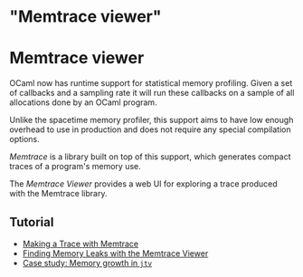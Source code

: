 "Memtrace viewer"
=================

# Memtrace viewer

OCaml now has runtime support for statistical memory profiling. Given
a set of callbacks and a sampling rate it will run these callbacks on
a sample of all allocations done by an OCaml program.

Unlike the spacetime memory profiler, this support aims to have low
enough overhead to use in production and does not require any special
compilation options.

*Memtrace* is a library built on top of this support, which generates
compact traces of a program's memory use.

The *Memtrace Viewer* provides a web UI for exploring a trace produced
with the Memtrace library.

## Tutorial

- [Making a Trace with Memtrace](docs/tutorial-tracing.md)
- [Finding Memory Leaks with the Memtrace Viewer](docs/tutorial-viewer.md)
- [Case study: Memory growth in `jtv`](docs/tutorial-jtv-case-study.md)
